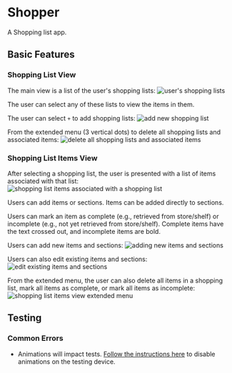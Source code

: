 # Shopper
A Shopping list app.

## Basic Features

### Shopping List View
The main view is a list of the user's shopping lists:
![user's shopping lists](readme_images/shopping_lists_view.png)

The user can select any of these lists to view the items in them.

The user can select `+` to add shopping lists:
![add new shopping list](readme_images/add_shopping_list_dialog.png)

From the extended menu (3 vertical dots) to delete all shopping lists and associated items:
![delete all shopping lists and associated items](readme_images/shopping_lists_view_extended_menu.png)

### Shopping List Items View
After selecting a shopping list, the user is presented with a list of items associated with that list:
![shopping list items associated with a shopping list](readme_images/shopping_list_items_view.png)

Users can add items or sections. Items can be added directly to sections.

Users can mark an item as complete (e.g., retrieved from store/shelf) or incomplete (e.g., not yet retrieved from store/shelf). Complete items have the text crossed out, and incomplete items are bold.

Users can add new items and sections:
![adding new items and sections](readme_images/add_shopping_list_item_view.png)

Users can also edit existing items and sections:
![edit existing items and sections](readme_images/update_item_view.png)

From the extended menu, the user can also delete all items in a shopping list, mark all items as complete, or mark all items as incomplete:
![shopping list items view extended menu](readme_images/shopping_list_items_extended_menu.png)

## Testing
### Common Errors
* Animations will impact tests. [Follow the instructions here](https://developer.android.com/studio/debug/dev-options.html) to disable animations on the testing device.
